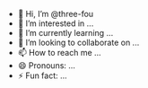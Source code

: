 - 👋 Hi, I’m @three-fou
- 👀 I’m interested in ...
- 🌱 I’m currently learning ...
- 💞️ I’m looking to collaborate on ...
- 📫 How to reach me ...
- 😄 Pronouns: ...
- ⚡ Fun fact: ...

<!---
three-fou/three-fou is a ✨ special ✨ repository because its `README.md` (this file) appears on your GitHub profile.
You can click the Preview link to take a look at your changes.
--->
